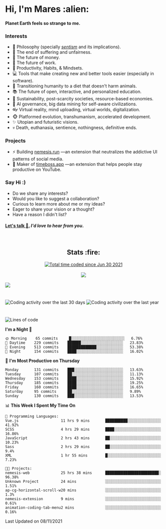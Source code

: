 <h1>Hi, I'm Mares :alien:</h1>

#### Planet Earth feels so strange to me.

### **Interests**

- 🌊 Philosophy (specially [_sentism_][sentismmedium] and its implications).
- 🎯 The end of suffering and unfairness.
- 💸 The future of money.
- 💼 The future of work.
- 🧠 Productivity, Habits, & Mindsets.
- 💻 Tools that make creating new and better tools easier (especially in software).
- 🥗 Transitioning humanity to a diet that doesn't harm animals.
- 📚 The future of open, interactive, and personalized education.
- 🌱 Sustainability, post-scarcity societies, resource-based economies.
- 🤖 AI governance, big data mining for self-aware civilizations.
- 👓 Virtual reality, mind uploading, virtual worlds, digitalization.
- 🐵 Platformed evolution, transhumanism, accelerated development.
- ✨ Utopian and futuristic visions.
- 💀 Death, euthanasia, sentience, nothingness, definitive ends.


### **Projects**

- ⚡ Building [nemesis.run](https://nemesis.run) —an extension that neutralizes the addictive UI patterns of social media.
- 💎 Maker of [timeboss.app](https://timeboss.app) —an extension that helps people stay productive on YouTube.


### **Say Hi :)**

- Do we share any interests?
- Would you like to suggest a collaboration?
- Curious to learn more about me or my ideas?
- Eager to share your vision or a thought?
- Have a reason I didn't list?

#### [Let's talk :wave:.](mailto:mareszhar@gmail.com) _I'd love to hear from you_.

[sentismmedium]: https://medium.com/@mareszhar/born-a-prisoner-a-reflection-about-life-its-struggles-and-a-plan-to-escape-d8566ce9b026

<br>

<h2 align="center">Stats :fire:</h2>

<div align="center">
  <a href="https://wakatime.com/@cfdc0e0d-4860-4b62-9ff0-cb659185525e">
    <img src="https://wakatime.com/badge/user/cfdc0e0d-4860-4b62-9ff0-cb659185525e.svg" alt="Total time coded since Jun 30 2021" />
  </a>
</div>

<br>

<div align="center">
  <img src="https://github-readme-streak-stats.herokuapp.com?user=mareszhar&theme=black-ice&hide_border=true&stroke=FFFFFF15&ring=DF8FFE&fire=DF8FFE&currStreakLabel=DF8FFE&background=1A232A&currStreakNum=86FFAB&dates=B1AAB3FF">
</div>

<!-- Add or remove this: &dates=B1AAB3FF at the end of the streak stats URL if they get bugged and aren't updating -->

<br>

<img src="https://activity-graph.herokuapp.com/graph?username=mareszhar&theme=nord&bg_color=00000000&color=979797&line=DF8FFE&point=00000000&area=true&hide_border=true">

<br>

<h1></h1>

<img src="https://wakatime.com/share/@mares/5df0ff02-9c79-41b4-b540-51dc9c65a57b.svg" alt="Coding activity over the last 30 days" />
<img src="https://wakatime.com/share/@mares/ea89ba71-f374-40af-930c-e0655909fe37.svg" alt="Coding activity over the last year" />

<h1></h1>

<!--START_SECTION:waka-->
![Lines of code](https://img.shields.io/badge/From%20Hello%20World%20I%27ve%20Written-156458%20lines%20of%20code-blue)

**I'm a Night 🦉** 

```text
🌞 Morning    65 commits     █░░░░░░░░░░░░░░░░░░░░░░░░   6.76% 
🌆 Daytime    229 commits    ██████░░░░░░░░░░░░░░░░░░░   23.83% 
🌃 Evening    513 commits    █████████████░░░░░░░░░░░░   53.38% 
🌙 Night      154 commits    ████░░░░░░░░░░░░░░░░░░░░░   16.02%

```
📅 **I'm Most Productive on Thursday** 

```text
Monday       131 commits    ███░░░░░░░░░░░░░░░░░░░░░░   13.63% 
Tuesday      107 commits    ██░░░░░░░░░░░░░░░░░░░░░░░   11.13% 
Wednesday    153 commits    ████░░░░░░░░░░░░░░░░░░░░░   15.92% 
Thursday     185 commits    ████░░░░░░░░░░░░░░░░░░░░░   19.25% 
Friday       160 commits    ████░░░░░░░░░░░░░░░░░░░░░   16.65% 
Saturday     95 commits     ██░░░░░░░░░░░░░░░░░░░░░░░   9.89% 
Sunday       130 commits    ███░░░░░░░░░░░░░░░░░░░░░░   13.53%

```


📊 **This Week I Spent My Time On** 

```text
💬 Programming Languages: 
Vue.js                   11 hrs 9 mins       ██████████░░░░░░░░░░░░░░░   41.92% 
SCSS                     4 hrs 29 mins       ████░░░░░░░░░░░░░░░░░░░░░   16.86% 
JavaScript               2 hrs 43 mins       ██░░░░░░░░░░░░░░░░░░░░░░░   10.23% 
Sass                     2 hrs 29 mins       ██░░░░░░░░░░░░░░░░░░░░░░░   9.4% 
XML                      1 hr 55 mins        █░░░░░░░░░░░░░░░░░░░░░░░░   7.23%

🐱‍💻 Projects: 
nemesis-web              25 hrs 38 mins      ████████████████████████░   96.38% 
Unknown Project          24 mins             ░░░░░░░░░░░░░░░░░░░░░░░░░   1.51% 
ap-cg-horizontal-scroll-w20 mins             ░░░░░░░░░░░░░░░░░░░░░░░░░   1.3% 
nemesis-extension        9 mins              ░░░░░░░░░░░░░░░░░░░░░░░░░   0.61% 
animation-coding-tab-menu2 mins              ░░░░░░░░░░░░░░░░░░░░░░░░░   0.16%

```


 Last Updated on 08/11/2021
<!--END_SECTION:waka-->
